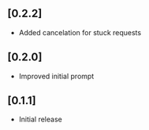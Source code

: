 ## [0.2.2]
- Added cancelation for stuck requests
## [0.2.0]
- Improved initial prompt
## [0.1.1]
- Initial release